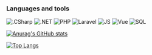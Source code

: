 ### Languages and tools

![.CSharp](https://img.shields.io/badge/-C%23-1f2937?style=for-the-badge&logo=CSharp&logoColor=8b5cf6)
![.NET](https://img.shields.io/badge/-Framework-1f2937?style=for-the-badge&logo=.net&logoColor=3b82f6)
![PHP](https://img.shields.io/badge/-PHP-1f2937?style=for-the-badge&logo=php&logoColor=4338ca)
![Laravel](https://img.shields.io/badge/-Laravel-1f2937?style=for-the-badge&logo=laravel&logoColor=e11d48)
![JS](https://img.shields.io/badge/-JavaScript-1f2937?style=for-the-badge&logo=javascript&logoColor=facc15)
![Vue](https://img.shields.io/badge/-VueJS-1f2937?style=for-the-badge&logo=vue.js&logoColor=84cc16)
![SQL](https://img.shields.io/badge/-SQL-1f2937?style=for-the-badge&logo=PostgreSQL&logoColor=c084fc)

[![Anurag's GitHub stats](https://github-readme-stats.vercel.app/api?username=tulayev&show_icons=true&theme=jolly&count_private=true)](https://github.com/anuraghazra/github-readme-stats)

[![Top Langs](https://github-readme-stats.vercel.app/api/top-langs/?username=tulayev&langs_count=3&theme=aura)](https://github.com/anuraghazra/github-readme-stats)